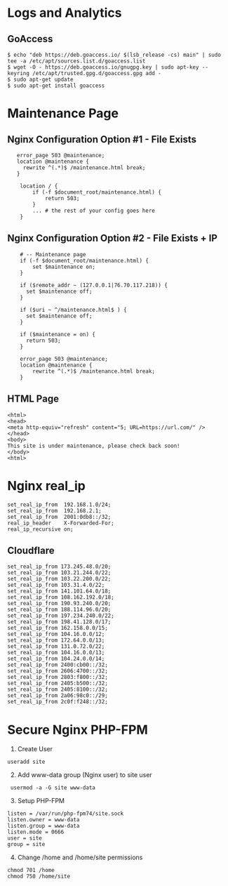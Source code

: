 # Logs and Analytics
## GoAccess
```
$ echo "deb https://deb.goaccess.io/ $(lsb_release -cs) main" | sudo tee -a /etc/apt/sources.list.d/goaccess.list
$ wget -O - https://deb.goaccess.io/gnugpg.key | sudo apt-key --keyring /etc/apt/trusted.gpg.d/goaccess.gpg add -
$ sudo apt-get update
$ sudo apt-get install goaccess
```

# Maintenance Page
## Nginx Configuration Option #1 - File Exists
```
   error_page 503 @maintenance;
   location @maintenance {
  	 rewrite ^(.*)$ /maintenance.html break;
   }

    location / {
    	if (-f $document_root/maintenance.html) {
    	    return 503;
	    }
    	... # the rest of your config goes here
    }
```
## Nginx Configuration Option #2 - File Exists + IP
```
    # -- Maintenance page
    if (-f $document_root/maintenance.html) {
        set $maintenance on;
    }

    if ($remote_addr ~ (127.0.0.1|76.70.117.218)) {
      set $maintenance off;
    }

    if ($uri ~ ^/maintenance.html$ ) {
      set $maintenance off;
    }

    if ($maintenance = on) {
      return 503;
    }

    error_page 503 @maintenance;
    location @maintenance {
        rewrite ^(.*)$ /maintenance.html break;
    }
```
## HTML Page
```
<html>
<head>
<meta http-equiv="refresh" content="5; URL=https://url.com/" />
</head>
<body>
This site is under maintenance, please check back soon!
</body>
<html>
```

# Nginx real_ip
```
set_real_ip_from  192.168.1.0/24;
set_real_ip_from  192.168.2.1;
set_real_ip_from  2001:0db8::/32;
real_ip_header    X-Forwarded-For;
real_ip_recursive on;
```
## Cloudflare
```
set_real_ip_from 173.245.48.0/20;
set_real_ip_from 103.21.244.0/22;
set_real_ip_from 103.22.200.0/22;
set_real_ip_from 103.31.4.0/22;
set_real_ip_from 141.101.64.0/18;
set_real_ip_from 108.162.192.0/18;
set_real_ip_from 190.93.240.0/20;
set_real_ip_from 188.114.96.0/20;
set_real_ip_from 197.234.240.0/22;
set_real_ip_from 198.41.128.0/17;
set_real_ip_from 162.158.0.0/15;
set_real_ip_from 104.16.0.0/12;
set_real_ip_from 172.64.0.0/13;
set_real_ip_from 131.0.72.0/22;
set_real_ip_from 104.16.0.0/13;
set_real_ip_from 104.24.0.0/14;
set_real_ip_from 2400:cb00::/32;
set_real_ip_from 2606:4700::/32;
set_real_ip_from 2803:f800::/32;
set_real_ip_from 2405:b500::/32;
set_real_ip_from 2405:8100::/32;
set_real_ip_from 2a06:98c0::/29;
set_real_ip_from 2c0f:f248::/32;
```

# Secure Nginx PHP-FPM
1. Create User
```
useradd site
```
2. Add www-data group (Nginx user) to site user
```
 usermod -a -G site www-data
```
3. Setup PHP-FPM
```
listen = /var/run/php-fpm74/site.sock
listen.owner = www-data
listen.group = www-data
listen.mode = 0666
user = site
group = site
```
4. Change /home and /home/site permissions
```
chmod 701 /home
chmod 750 /home/site
```